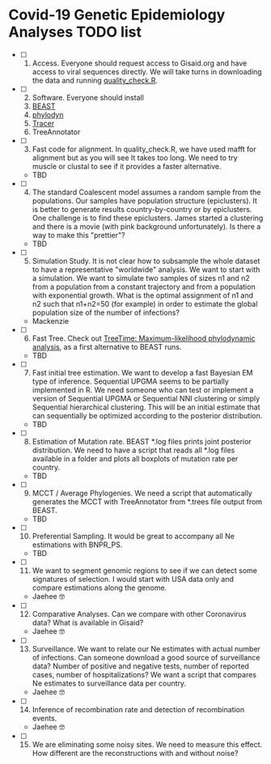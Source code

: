 # Covid-19 Genetic Epidemiology Analyses TODO list


- [ ] 1. Access. Everyone should request access to Gisaid.org and have access to viral sequences directly. We will take turns in downloading the data and running [quality_check.R](https://bit.ly/3bIECbE). 

- [ ] 2. Software. Everyone should install 
   1. [BEAST](https://beast.community/) 
   2. [phylodyn](https://github.com/mdkarcher/phylodyn)
   3. [Tracer](https://beast.community/tracer)
   4. TreeAnnotator 
   
- [ ] 3. Fast code for alignment. In quality_check.R, we have used mafft for alignment but as you will see It takes too long. We need to try muscle or clustal to see if it provides a faster alternative.
   - TBD

- [ ] 4. The standard Coalescent model assumes a random sample from the populations. Our samples have population structure (epiclusters). It is better to generate results country-by-country or by epiclusters. One challenge is to find these epiclusters. James started a clustering and there is a movie (with pink background unfortunately). Is there a way to make this "prettier"?
   - TBD

- [ ] 5. Simulation Study. It is not clear how to subsample the whole dataset to have a representative "worldwide" analysis. We want to start with a simulation. We want to simulate two samples of sizes n1 and n2 from a population from a constant trajectory and from a population with exponential growth. What is the optimal assignment of n1 and n2 such that n1+n2=50 (for example) in order to estimate the global population size of the number of infections?
   - Mackenzie

- [ ] 6. Fast Tree. Check out [TreeTime: Maximum-likelihood phylodynamic analysis](https://doi.org/10.1093/ve/vex042), as a first alternative to BEAST runs.
   - TBD

- [ ] 7. Fast initial tree estimation. We want to develop a fast Bayesian EM type of inference. Sequential UPGMA seems to be partially implemented in R. We need someone who can test or implement a version of Sequential UPGMA or Sequential NNI clustering or simply Sequential hierarchical clustering. This will be an initial estimate that can sequentially be optimized according to the posterior distribution. 
   - TBD

- [ ] 8. Estimation of Mutation rate. BEAST *.log files prints joint posterior distribution. We need to have a script that reads all *.log files available in a folder and plots all boxplots of mutation rate per country. 
   - TBD

- [ ] 9. MCCT / Average Phylogenies. We need a script that automatically generates the MCCT with TreeAnnotator from *.trees file output from BEAST.
   - TBD

- [ ] 10. Preferential Sampling. It would be great to accompany all Ne estimations with BNPR_PS.
   - TBD

- [ ] 11. We want to segment genomic regions to see if we can detect some signatures of selection. I would start with USA data only and compare estimations along the genome.
   - Jaehee :nerd_face:
   
- [ ] 12. Comparative Analyses. Can we compare with other Coronavirus data? What is available in Gisaid?
   - Jaehee :nerd_face:
   
- [ ] 13. Surveillance. We want to relate our Ne estimates with actual number of infections. Can someone download a good source of surveillance data? Number of positive and negative tests, number of reported cases, number of hospitalizations? We want a script that compares Ne estimates to surveillance data per country.
   - Jaehee :nerd_face:
   
- [ ] 14. Inference of recombination rate and detection of recombination events. 
   - Jaehee :nerd_face:
   
- [ ] 15. We are eliminating some noisy sites. We need to measure this effect. How different are the reconstructions with and without noise?



